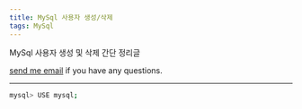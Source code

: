 ```yaml
---
title: MySql 사용자 생성/삭제
tags: MySql
---
```


MySql 사용자 생성 및 삭제 간단 정리글   

[send me email](mailto:jewel7492@gmail.com) if you have any questions.

<!--more-->

---

```bash
mysql> USE mysql;
```

